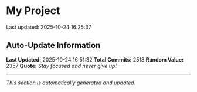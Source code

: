 # My Project


Last updated: 2025-10-24 16:25:37





























































































































































































































































































































































































































































































































































































































































































































































































































































































































































































































































































































































































































































































































































































































































































































































































































































































































































































































































































































































































































































































































































































































































































































































































































































































































































































































































































































































































































































































































































































































## Auto-Update Information

**Last Updated:** 2025-10-24 16:51:32
**Total Commits:** 2518
**Random Value:** 2357
**Quote:** _Stay focused and never give up!_

---
_This section is automatically generated and updated._